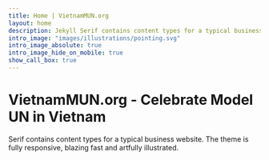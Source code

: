 ```yaml
---
title: Home | VietnamMUN.org
layout: home
description: Jekyll Serif contains content types for a typical business website. The theme is fully responsive, blazing fast and artfully illustrated.
intro_image: "images/illustrations/pointing.svg"
intro_image_absolute: true
intro_image_hide_on_mobile: true
show_call_box: true
---
```


# VietnamMUN.org - Celebrate Model UN in Vietnam

Serif contains content types for a typical business website. The theme is fully responsive, blazing fast and artfully illustrated.
